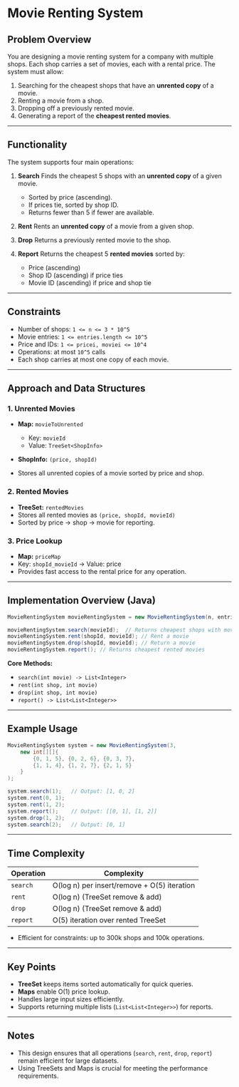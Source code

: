 # Movie Renting System

## Problem Overview

You are designing a movie renting system for a company with multiple shops. Each shop carries a set of movies, each with a rental price. The system must allow:

1. Searching for the cheapest shops that have an **unrented copy** of a movie.
2. Renting a movie from a shop.
3. Dropping off a previously rented movie.
4. Generating a report of the **cheapest rented movies**.

---

## Functionality

The system supports four main operations:

1. **Search**
   Finds the cheapest 5 shops with an **unrented copy** of a given movie.

   * Sorted by price (ascending).
   * If prices tie, sorted by shop ID.
   * Returns fewer than 5 if fewer are available.

2. **Rent**
   Rents an **unrented copy** of a movie from a given shop.

3. **Drop**
   Returns a previously rented movie to the shop.

4. **Report**
   Returns the cheapest 5 **rented movies** sorted by:

   * Price (ascending)
   * Shop ID (ascending) if price ties
   * Movie ID (ascending) if price and shop tie

---

## Constraints

* Number of shops: `1 <= n <= 3 * 10^5`
* Movie entries: `1 <= entries.length <= 10^5`
* Price and IDs: `1 <= pricei, moviei <= 10^4`
* Operations: at most `10^5` calls
* Each shop carries at most one copy of each movie.

---

## Approach and Data Structures

### 1. Unrented Movies

* **Map:** `movieToUnrented`

  * Key: `movieId`
  * Value: `TreeSet<ShopInfo>`
* **ShopInfo:** `(price, shopId)`
* Stores all unrented copies of a movie sorted by price and shop.

### 2. Rented Movies

* **TreeSet:** `rentedMovies`
* Stores all rented movies as `(price, shopId, movieId)`
* Sorted by price → shop → movie for reporting.

### 3. Price Lookup

* **Map:** `priceMap`
* Key: `shopId_movieId` → Value: price
* Provides fast access to the rental price for any operation.

---

## Implementation Overview (Java)

```java
MovieRentingSystem movieRentingSystem = new MovieRentingSystem(n, entries);

movieRentingSystem.search(movieId);  // Returns cheapest shops with movie
movieRentingSystem.rent(shopId, movieId); // Rent a movie
movieRentingSystem.drop(shopId, movieId); // Return a movie
movieRentingSystem.report(); // Returns cheapest rented movies
```

**Core Methods:**

* `search(int movie) -> List<Integer>`
* `rent(int shop, int movie)`
* `drop(int shop, int movie)`
* `report() -> List<List<Integer>>`

---

## Example Usage

```java
MovieRentingSystem system = new MovieRentingSystem(3, 
    new int[][]{
        {0, 1, 5}, {0, 2, 6}, {0, 3, 7},
        {1, 1, 4}, {1, 2, 7}, {2, 1, 5}
    }
);

system.search(1);   // Output: [1, 0, 2]
system.rent(0, 1);  
system.rent(1, 2);
system.report();    // Output: [[0, 1], [1, 2]]
system.drop(1, 2);
system.search(2);   // Output: [0, 1]
```

---

## Time Complexity

| Operation | Complexity                                  |
| --------- | ------------------------------------------- |
| `search`  | O(log n) per insert/remove + O(5) iteration |
| `rent`    | O(log n) (TreeSet remove & add)             |
| `drop`    | O(log n) (TreeSet remove & add)             |
| `report`  | O(5) iteration over rented TreeSet          |

* Efficient for constraints: up to 300k shops and 100k operations.

---

## Key Points

* **TreeSet** keeps items sorted automatically for quick queries.
* **Maps** enable O(1) price lookup.
* Handles large input sizes efficiently.
* Supports returning multiple lists (`List<List<Integer>>`) for reports.

---

## Notes

* This design ensures that all operations (`search`, `rent`, `drop`, `report`) remain efficient for large datasets.
* Using TreeSets and Maps is crucial for meeting the performance requirements.
